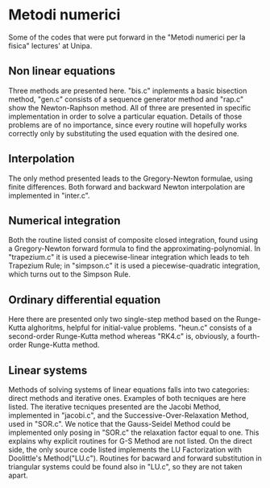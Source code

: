 # Metodi numerici
Some of the codes that were put forward in the "Metodi numerici per la fisica" lectures' at Unipa.

## Non linear equations
Three methods are presented here. "bis.c" inplements a basic bisection method, "gen.c" consists of a sequence generator method and "rap.c" show the Newton-Raphson method. 
All of three are presented in specific implementation in order to solve a particular equation. Details of those problems are of no importance, since every routine will hopefully works correctly only by substituting the used equation with the desired one.

## Interpolation
The only method presented leads to the Gregory-Newton formulae, using finite differences. Both forward and backward Newton interpolation are implemented in "inter.c".

## Numerical integration
Both the routine listed consist of composite closed integration, found using a Gregory-Newton forward formula to find the approximating-polynomial. In "trapezium.c" it is used a piecewise-linear integration which leads to teh Trapezium Rule; in "simpson.c" it is used a piecewise-quadratic integration, which turns out to the Simpson Rule.

## Ordinary differential equation
Here there are presented only two single-step method based on the Runge-Kutta alghoritms, helpful for initial-value problems. "heun.c" consists of a second-order Runge-Kutta method whereas "RK4.c" is, obviously, a fourth-order Runge-Kutta method. 

## Linear systems
Methods of solving systems of linear equations falls into two categories: direct methods and iterative ones. Examples of both tecniques are here listed. 
The iterative tecniques presented are the Jacobi Method, implemented in "jacobi.c", and the Successive-Over-Relaxation Method, used in "SOR.c". We notice that the Gauss-Seidel Method could be implemented only posing in "SOR.c" the relaxation factor equal to one. This explains why explicit routines for G-S Method are not listed.
On the direct side, the only source code listed implements the LU Factorization with Doolittle's Method("LU.c"). Routines for bacward and forward substitution in triangular systems could be found also in "LU.c", so they are not taken apart.

